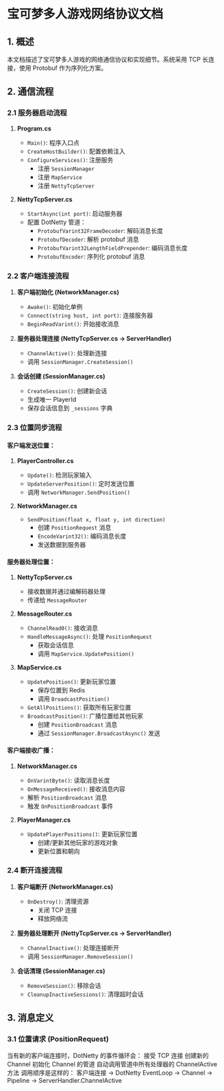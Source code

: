 # 宝可梦多人游戏网络协议文档

## 1. 概述

本文档描述了宝可梦多人游戏的网络通信协议和实现细节。系统采用 TCP 长连接，使用 Protobuf 作为序列化方案。

## 2. 通信流程

### 2.1 服务器启动流程

1. **Program.cs**
   - `Main()`: 程序入口点
   - `CreateHostBuilder()`: 配置依赖注入
   - `ConfigureServices()`: 注册服务
     - 注册 `SessionManager`
     - 注册 `MapService`
     - 注册 `NettyTcpServer`

2. **NettyTcpServer.cs**
   - `StartAsync(int port)`: 启动服务器
   - 配置 DotNetty 管道：
     - `ProtobufVarint32FrameDecoder`: 解码消息长度
     - `ProtobufDecoder`: 解析 protobuf 消息
     - `ProtobufVarint32LengthFieldPrepender`: 编码消息长度
     - `ProtobufEncoder`: 序列化 protobuf 消息

### 2.2 客户端连接流程

1. **客户端初始化 (NetworkManager.cs)**
   - `Awake()`: 初始化单例
   - `Connect(string host, int port)`: 连接服务器
   - `BeginReadVarint()`: 开始接收消息

2. **服务器处理连接 (NettyTcpServer.cs -> ServerHandler)**
   - `ChannelActive()`: 处理新连接
   - 调用 `SessionManager.CreateSession()`

3. **会话创建 (SessionManager.cs)**
   - `CreateSession()`: 创建新会话
   - 生成唯一 PlayerId
   - 保存会话信息到 `_sessions` 字典

### 2.3 位置同步流程

#### 客户端发送位置：

1. **PlayerController.cs**
   - `Update()`: 检测玩家输入
   - `UpdateServerPosition()`: 定时发送位置
   - 调用 `NetworkManager.SendPosition()`

2. **NetworkManager.cs**
   - `SendPosition(float x, float y, int direction)`
     - 创建 `PositionRequest` 消息
     - `EncodeVarint32()`: 编码消息长度
     - 发送数据到服务器

#### 服务器处理位置：

1. **NettyTcpServer.cs**
   - 接收数据并通过编解码器处理
   - 传递给 `MessageRouter`

2. **MessageRouter.cs**
   - `ChannelRead0()`: 接收消息
   - `HandleMessageAsync()`: 处理 `PositionRequest`
     - 获取会话信息
     - 调用 `MapService.UpdatePosition()`

3. **MapService.cs**
   - `UpdatePosition()`: 更新玩家位置
     - 保存位置到 Redis
     - 调用 `BroadcastPosition()`
   - `GetAllPositions()`: 获取所有玩家位置
   - `BroadcastPosition()`: 广播位置给其他玩家
     - 创建 `PositionBroadcast` 消息
     - 通过 `SessionManager.BroadcastAsync()` 发送

#### 客户端接收广播：

1. **NetworkManager.cs**
   - `OnVarintByte()`: 读取消息长度
   - `OnMessageReceived()`: 接收消息内容
   - 解析 `PositionBroadcast` 消息
   - 触发 `OnPositionBroadcast` 事件

2. **PlayerManager.cs**
   - `UpdatePlayerPositions()`: 更新玩家位置
     - 创建/更新其他玩家的游戏对象
     - 更新位置和朝向

### 2.4 断开连接流程

1. **客户端断开 (NetworkManager.cs)**
   - `OnDestroy()`: 清理资源
     - 关闭 TCP 连接
     - 释放网络流

2. **服务器处理断开 (NettyTcpServer.cs -> ServerHandler)**
   - `ChannelInactive()`: 处理连接断开
   - 调用 `SessionManager.RemoveSession()`

3. **会话清理 (SessionManager.cs)**
   - `RemoveSession()`: 移除会话
   - `CleanupInactiveSessions()`: 清理超时会话

## 3. 消息定义

### 3.1 位置请求 (PositionRequest)


当有新的客户端连接时，DotNetty 的事件循环会：
接受 TCP 连接
创建新的 Channel
初始化 Channel 的管道
自动调用管道中所有处理器的 ChannelActive 方法
调用顺序是这样的：
客户端连接 -> DotNetty EventLoop -> Channel -> Pipeline -> ServerHandler.ChannelActive